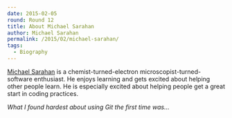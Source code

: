 ```yaml
---
date: 2015-02-05
round: Round 12
title: About Michael Sarahan
author: Michael Sarahan
permalink: /2015/02/michael-sarahan/
tags:
  - Biography
---
```

[Michael Sarahan](http://t3hmikez0r.com) is a chemist-turned-electron
microscopist-turned-software enthusiast.  He enjoys learning and gets
excited about helping other people learn.  He is especially excited about
helping people get a great start in coding practices.

*What I found hardest about using Git the first time was...*
